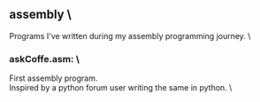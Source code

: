 ## assembly \
Programs I've written during my assembly programming journey. \


### askCoffe.asm: \
First assembly program. \
Inspired by a python forum user writing the same in python. \

